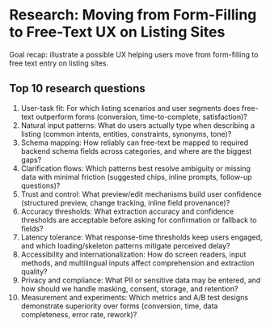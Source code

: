 # Research: Moving from Form-Filling to Free-Text UX on Listing Sites

Goal recap: illustrate a possible UX helping users move from form-filling to free text entry on listing sites.

## Top 10 research questions

1. User-task fit: For which listing scenarios and user segments does free-text outperform forms (conversion, time-to-complete, satisfaction)?
2. Natural input patterns: What do users actually type when describing a listing (common intents, entities, constraints, synonyms, tone)?
3. Schema mapping: How reliably can free-text be mapped to required backend schema fields across categories, and where are the biggest gaps?
4. Clarification flows: Which patterns best resolve ambiguity or missing data with minimal friction (suggested chips, inline prompts, follow-up questions)?
5. Trust and control: What preview/edit mechanisms build user confidence (structured preview, change tracking, inline field provenance)?
6. Accuracy thresholds: What extraction accuracy and confidence thresholds are acceptable before asking for confirmation or fallback to fields?
7. Latency tolerance: What response-time thresholds keep users engaged, and which loading/skeleton patterns mitigate perceived delay?
8. Accessibility and internationalization: How do screen readers, input methods, and multilingual inputs affect comprehension and extraction quality?
9. Privacy and compliance: What PII or sensitive data may be entered, and how should we handle masking, consent, storage, and retention?
10. Measurement and experiments: Which metrics and A/B test designs demonstrate superiority over forms (conversion, time, data completeness, error rate, rework)?


